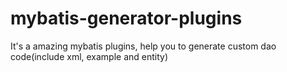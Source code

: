# mybatis-generator-plugins
It's a amazing mybatis plugins, help you to generate custom dao code(include xml, example and entity)
